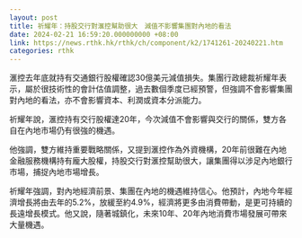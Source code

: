 ```yaml
---
layout: post
title: 祈耀年：持股交行對滙控幫助很大　減值不影響集團對內地的看法
date: 2024-02-21 16:59:20.000000000 +08:00
link: https://news.rthk.hk/rthk/ch/component/k2/1741261-20240221.htm
categories: rthk
---
```


滙控去年底就持有交通銀行股權確認30億美元減值損失。集團行政總裁祈耀年表示，屬於很技術性的會計估值調整，過去數個季度已經預警，但強調不會影響集團對內地的看法，亦不會影響資本、利潤或資本分派能力。

祈耀年說，滙控持有交行股權達20年，今次減值不會影響與交行的關係，雙方各自在內地市場仍有很強的機遇。

他強調，雙方維持重要戰略關係，又提到滙控作為外資機構，20年前很難在內地金融服務機構持有龐大股權，持股交行對滙控幫助很大，讓集團得以涉足內地銀行市場，捕捉內地市場增長。

祈耀年強調，對內地經濟前景、集團在內地的機遇維持信心。他預計，內地今年經濟增長將由去年的5.2%，放緩至約4.9%，經濟將更多由消費帶動，是更可持續的長遠增長模式。他又說，隨著城鎮化，未來10年、20年內地消費市場發展可帶來大量機遇。

